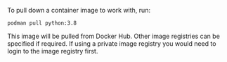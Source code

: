 To pull down a container image to work with, run:

```execute
podman pull python:3.8
```

This image will be pulled from Docker Hub. Other image registries can be specified if required. If using a private image registry you would need to login to the image registry first.
